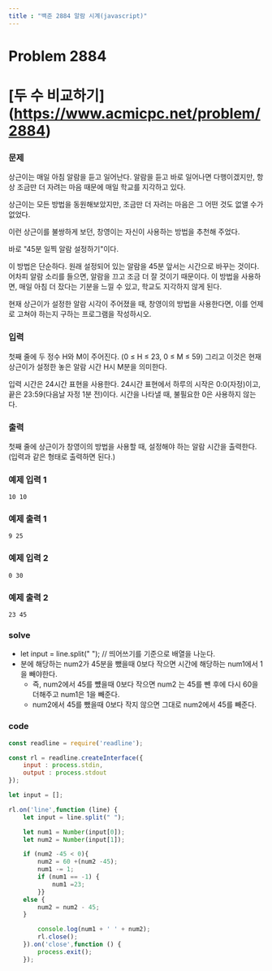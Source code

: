```yaml
---
title : "백준 2884 알람 시계(javascript)"
---
```

# Problem 2884

# [두 수 비교하기] (https://www.acmicpc.net/problem/2884)

### 문제

상근이는 매일 아침 알람을 듣고 일어난다. 알람을 듣고 바로 일어나면 다행이겠지만, 항상 조금만 더 자려는 마음 때문에 매일 학교를 지각하고 있다.

상근이는 모든 방법을 동원해보았지만, 조금만 더 자려는 마음은 그 어떤 것도 없앨 수가 없었다.

이런 상근이를 불쌍하게 보던, 창영이는 자신이 사용하는 방법을 추천해 주었다.

바로 "45분 일찍 알람 설정하기"이다.

이 방법은 단순하다. 원래 설정되어 있는 알람을 45분 앞서는 시간으로 바꾸는 것이다. 어차피 알람 소리를 들으면, 알람을 끄고 조금 더 잘 것이기 때문이다. 이 방법을 사용하면, 매일 아침 더 잤다는 기분을 느낄 수 있고, 학교도 지각하지 않게 된다.

현재 상근이가 설정한 알람 시각이 주어졌을 때, 창영이의 방법을 사용한다면, 이를 언제로 고쳐야 하는지 구하는 프로그램을 작성하시오.

### 입력

첫째 줄에 두 정수 H와 M이 주어진다. (0 ≤ H ≤ 23, 0 ≤ M ≤ 59) 그리고 이것은 현재 상근이가 설정한 놓은 알람 시간 H시 M분을 의미한다.

입력 시간은 24시간 표현을 사용한다. 24시간 표현에서 하루의 시작은 0:0(자정)이고, 끝은 23:59(다음날 자정 1분 전)이다. 시간을 나타낼 때, 불필요한 0은 사용하지 않는다.

### 출력

첫째 줄에 상근이가 창영이의 방법을 사용할 때, 설정해야 하는 알람 시간을 출력한다. (입력과 같은 형태로 출력하면 된다.)

### 예제 입력 1
```
10 10
```
### 예제 출력 1
```
9 25
```
### 예제 입력 2
```
0 30
```

### 예제 출력 2
```
23 45
```

### solve
- let input = line.split(" ");   //  띄어쓰기를 기준으로 배열을 나눈다.
- 분에 해당하는 num2가 45분을 뺐을때 0보다 작으면 시간에 해당하는 num1에서 1을 빼야한다.
    - 즉, num2에서 45를 뻈을때 0보다 작으면 num2 는 45를 뺀 후에 다시 60을 더해주고 num1은 1을 빼준다.
    - num2에서 45를 뺐을때 0보다 작지 않으면 그대로 num2에서 45를 빼준다.

### code

```javascript
const readline = require('readline');

const rl = readline.createInterface({
    input : process.stdin,
    output : process.stdout
});

let input = [];

rl.on('line',function (line) {
    let input = line.split(" ");

    let num1 = Number(input[0]);
    let num2 = Number(input[1]);

    if (num2 -45 < 0){
        num2 = 60 +(num2 -45);
        num1 -= 1;
        if (num1 == -1) {
            num1 =23;
        }}
    else {
        num2 = num2 - 45;
    }

        console.log(num1 + ' ' + num2);
        rl.close();
    }).on('close',function () {
        process.exit();
    });
```